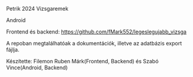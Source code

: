 Petrik 2024 Vizsgaremek

Android

Frontend és backend: https://github.com/fMark552/legeslegujabb_vizsga

A repoban megtalálhatóak a dokumentációk, illetve az adatbázis export fájlja.

Készítette: Filemon Ruben Márk(Frontend, Backend) és Szabó Vince(Android, Backend)
